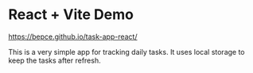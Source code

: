 # React + Vite Demo 

https://bepce.github.io/task-app-react/

This is a very simple app for tracking daily tasks.
It uses local storage to keep the tasks after refresh.
